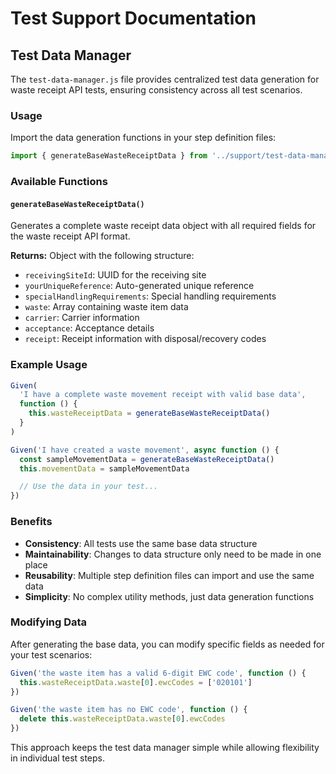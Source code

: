 # Test Support Documentation

## Test Data Manager

The `test-data-manager.js` file provides centralized test data generation for waste receipt API tests, ensuring consistency across all test scenarios.

### Usage

Import the data generation functions in your step definition files:

```javascript
import { generateBaseWasteReceiptData } from '../support/test-data-manager.js'
```

### Available Functions

#### `generateBaseWasteReceiptData()`

Generates a complete waste receipt data object with all required fields for the waste receipt API format.

**Returns:** Object with the following structure:

- `receivingSiteId`: UUID for the receiving site
- `yourUniqueReference`: Auto-generated unique reference
- `specialHandlingRequirements`: Special handling requirements
- `waste`: Array containing waste item data
- `carrier`: Carrier information
- `acceptance`: Acceptance details
- `receipt`: Receipt information with disposal/recovery codes

### Example Usage

```javascript
Given(
  'I have a complete waste movement receipt with valid base data',
  function () {
    this.wasteReceiptData = generateBaseWasteReceiptData()
  }
)

Given('I have created a waste movement', async function () {
  const sampleMovementData = generateBaseWasteReceiptData()
  this.movementData = sampleMovementData

  // Use the data in your test...
})
```

### Benefits

- **Consistency**: All tests use the same base data structure
- **Maintainability**: Changes to data structure only need to be made in one place
- **Reusability**: Multiple step definition files can import and use the same data
- **Simplicity**: No complex utility methods, just data generation functions

### Modifying Data

After generating the base data, you can modify specific fields as needed for your test scenarios:

```javascript
Given('the waste item has a valid 6-digit EWC code', function () {
  this.wasteReceiptData.waste[0].ewcCodes = ['020101']
})

Given('the waste item has no EWC code', function () {
  delete this.wasteReceiptData.waste[0].ewcCodes
})
```

This approach keeps the test data manager simple while allowing flexibility in individual test steps.
